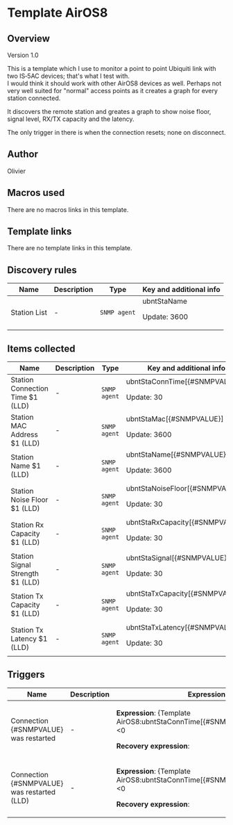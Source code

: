 # Template AirOS8

## Overview

Version 1.0


This is a template which I use to monitor a point to point Ubiquiti link with two IS‑5AC devices; that's what I test with.  
I would think it should work with other AirOS8 devices as well. Perhaps not very well suited for "normal" access points as it creates a graph for every station connected.


It discovers the remote station and greates a graph to show noise floor, signal level, RX/TX capacity and the latency.


The only trigger in there is when the connection resets; none on disconnect.

## Author

Olivier

## Macros used

There are no macros links in this template.

## Template links

There are no template links in this template.

## Discovery rules

|Name|Description|Type|Key and additional info|
|----|-----------|----|----|
|Station List|<p>-</p>|`SNMP agent`|ubntStaName<p>Update: 3600</p>|
## Items collected

|Name|Description|Type|Key and additional info|
|----|-----------|----|----|
|Station Connection Time $1 (LLD)|<p>-</p>|`SNMP agent`|ubntStaConnTime[{#SNMPVALUE}]<p>Update: 30</p>|
|Station MAC Address $1 (LLD)|<p>-</p>|`SNMP agent`|ubntStaMac[{#SNMPVALUE}]<p>Update: 3600</p>|
|Station Name $1 (LLD)|<p>-</p>|`SNMP agent`|ubntStaName[{#SNMPVALUE}]<p>Update: 3600</p>|
|Station Noise Floor $1 (LLD)|<p>-</p>|`SNMP agent`|ubntStaNoiseFloor[{#SNMPVALUE}]<p>Update: 30</p>|
|Station  Rx Capacity $1 (LLD)|<p>-</p>|`SNMP agent`|ubntStaRxCapacity[{#SNMPVALUE}]<p>Update: 30</p>|
|Station Signal Strength $1 (LLD)|<p>-</p>|`SNMP agent`|ubntStaSignal[{#SNMPVALUE}]<p>Update: 30</p>|
|Station Tx Capacity $1 (LLD)|<p>-</p>|`SNMP agent`|ubntStaTxCapacity[{#SNMPVALUE}]<p>Update: 30</p>|
|Station  Tx Latency $1 (LLD)|<p>-</p>|`SNMP agent`|ubntStaTxLatency[{#SNMPVALUE}]<p>Update: 30</p>|
## Triggers

|Name|Description|Expression|Priority|
|----|-----------|----------|--------|
|Connection {#SNMPVALUE} was restarted|<p>-</p>|<p>**Expression**: {Template AirOS8:ubntStaConnTime[{#SNMPVALUE}].change(0)}<0</p><p>**Recovery expression**: </p>|information|
|Connection {#SNMPVALUE} was restarted (LLD)|<p>-</p>|<p>**Expression**: {Template AirOS8:ubntStaConnTime[{#SNMPVALUE}].change(0)}<0</p><p>**Recovery expression**: </p>|information|
